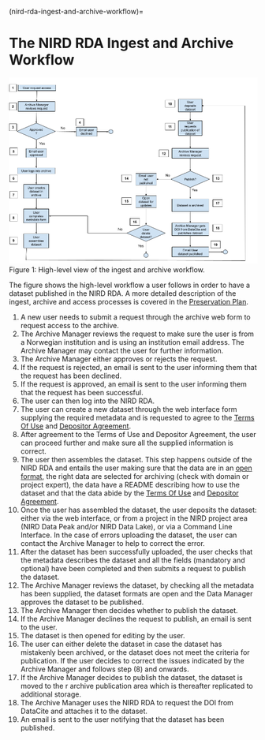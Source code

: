 (nird-rda-ingest-and-archive-workflow)=

# The NIRD RDA Ingest and Archive Workflow


![ingest_and_archive_workflow](../imgs/ingest_and_archive_workflow.png "ingest and archive workflow")
Figure 1: High-level view of the ingest and archive workflow.

The figure shows the high-level workflow a user follows in order to have a dataset published in
the NIRD RDA. A more detailed description of the ingest, archive and access processes is
covered in the [Preservation Plan](https://www.sigma2.no/nird-research-data-archive-preservation-plan).

1. A new user needs to submit a request through the archive web form to request access to the archive.
2. The Archive Manager reviews the request to make sure the user is from a Norwegian institution and is using an institution email address. The Archive Manager may contact the user for further information.
3. The Archive Manager either approves or rejects the request.
4. If the request is rejected, an email is sent to the user informing them that the request has been declined.
5. If the request is approved, an email is sent to the user informing them that the request has been successful.
6. The user can then log into the NIRD RDA.
7. The user can create a new dataset through the web interface form supplying the required metadata and is requested to agree to the [Terms Of Use](https://www.sigma2.no/nird-research-data-archive-terms-use) and  [Depositor Agreement](https://www.sigma2.no/nird-research-data-archive-depositor-agreement).
8. After agreement to the Terms of Use and Depositor Agreement, the user can proceed further and make sure all the supplied information is correct.
9. The user then assembles the dataset. This step happens outside of the NIRD RDA and entails the user making sure that the data are in an [open format](https://opendataformats.org), the right data are selected for archiving (check with domain or project expert), the data have a README describing how to use the dataset and that the data abide by the [Terms Of Use](https://www.sigma2.no/nird-research-data-archive-terms-use) and  [Depositor Agreement](https://www.sigma2.no/nird-research-data-archive-depositor-agreement).
10. Once the user has assembled the dataset, the user deposits the dataset: either via the web interface, or from a project in the NIRD project area (NIRD Data Peak and/or NIRD Data Lake), or via a Command Line Interface. In the case of errors uploading the dataset, the user can contact the Archive Manager to help to correct the error.
11. After the dataset has been successfully uploaded, the user checks that the metadata describes the dataset and all the fields (mandatory and optional) have been completed and then submits a request to publish the dataset.
12. The Archive Manager reviews the dataset, by checking all the metadata has been supplied, the dataset formats are open and the Data Manager approves the dataset to be published.
13. The Archive Manager then decides whether to publish the dataset.
14. If the Archive Manager declines the request to publish, an email is sent to the user.
15. The dataset is then opened for editing by the user.
16. The user can either delete the dataset in case the dataset has mistakenly been archived, or the dataset does not meet the criteria for publication. If the user decides to correct the issues indicated by the Archive Manager and follows step (8) and onwards.
17. If the Archive Manager decides to publish the dataset, the dataset is moved to the r archive publication area which is thereafter replicated to additional storage.
18. The Archive Manager uses the NIRD RDA to request the DOI from DataCite and attaches it to the dataset.
19. An email is sent to the user notifying that the dataset has been published.
